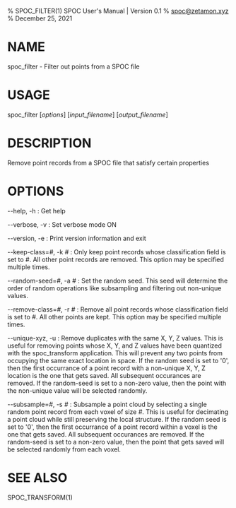 % SPOC\_FILTER(1) SPOC User's Manual | Version 0.1
% spoc@zetamon.xyz
% December 25, 2021

# NAME

spoc\_filter - Filter out points from a SPOC file

# USAGE

spoc\_filter [*options*] [*input_filename*] [*output_filename*]

# DESCRIPTION

Remove point records from a SPOC file that satisfy certain properties

# OPTIONS

\-\-help, -h
:   Get help

\-\-verbose, -v
:   Set verbose mode ON

\-\-version, -e
:   Print version information and exit

\-\-keep-class=*#*, -k *#*
:   Only keep point records whose classification field is set to *#*.
    All other point records are removed. This option may be specified
    multiple times.

\-\-random-seed=*#*, -a *#*
:   Set the random seed. This seed will determine the order of random
    operations like subsampling and filtering out non-unique values.

\-\-remove-class=*#*, -r *#*
:   Remove all point records whose classification field is set to *#*.
    All other points are kept. This option may be specified multiple
    times.

\-\-unique-xyz, -u
:   Remove duplicates with the same X, Y, Z values. This is useful for
    removing points whose X, Y, and Z values have been quantized with the
    spoc_transform application. This will prevent any two points from
    occupying the same exact location in space. If the random seed is
    set to '0', then the first occurrance of a point record with a
    non-unique X, Y, Z location is the one that gets saved. All
    subsequent occurances are removed. If the random-seed is set to a
    non-zero value, then the point with the non-unique value will be
    selected randomly.

\-\-subsample=*#*, -s *#*
:   Subsample a point cloud by selecting a single random point record
    from each voxel of size *#*. This is useful for decimating a point
    cloud while still preserving the local structure. If the random seed
    is set to '0', then the first occurrance of a point record within a
    voxel is the one that gets saved. All subsequent occurances are
    removed. If the random-seed is set to a non-zero value, then the
    point that gets saved will be selected randomly from each voxel.

# SEE ALSO

SPOC\_TRANSFORM(1)
